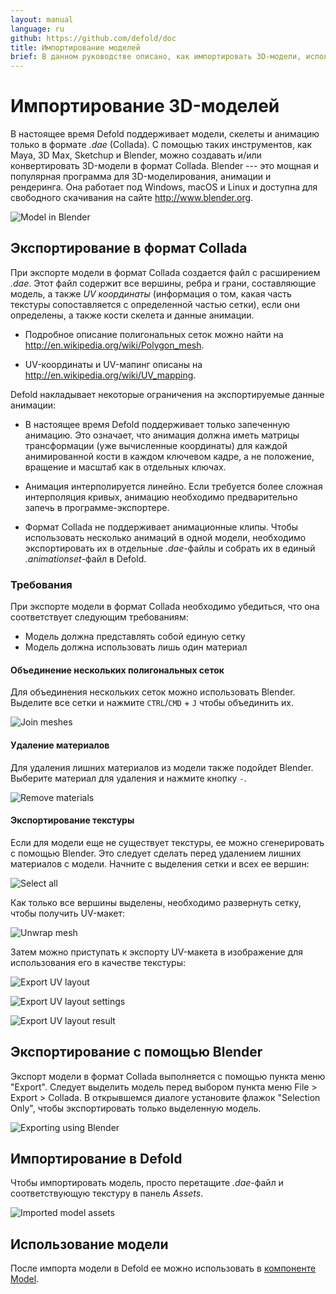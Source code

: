 ```yaml
---
layout: manual
language: ru
github: https://github.com/defold/doc
title: Импортирование моделей
brief: В данном руководстве описано, как импортировать 3D-модели, используемые компонентом Model.
---
```


# Импортирование 3D-моделей
В настоящее время Defold поддерживает модели, скелеты и анимацию только в формате *.dae* (Collada). С помощью таких инструментов, как Maya, 3D Max, Sketchup и Blender, можно создавать и/или конвертировать 3D-модели в формат Collada. Blender --- это мощная и популярная программа для 3D-моделирования, анимации и рендеринга. Она работает под Windows, macOS и Linux и доступна для свободного скачивания на сайте http://www.blender.org.

![Model in Blender](/manuals/images/model/blender.png)

## Экспортирование в формат Collada
При экспорте модели в формат Collada создается файл с расширением *.dae*. Этот файл содержит все вершины, ребра и грани, составляющие модель, а также _UV координаты_ (информация о том, какая часть текстуры сопоставляется с определенной частью сетки), если они определены, а также кости скелета и данные анимации.

* Подробное описание полигональных сеток можно найти на http://en.wikipedia.org/wiki/Polygon_mesh.

* UV-координаты и UV-мапинг описаны на http://en.wikipedia.org/wiki/UV_mapping.

Defold накладывает некоторые ограничения на экспортируемые данные анимации:

* В настоящее время Defold поддерживает только запеченную анимацию. Это означает, что анимация должна иметь матрицы трансформации (уже вычисленные координаты) для каждой анимированной кости в каждом ключевом кадре, а не положение, вращение и масштаб как в отдельных ключах.

* Анимация интерполируется линейно. Если требуется более сложная интерполяция кривых, анимацию необходимо предварительно запечь в программе-экспортере.

* Формат Collada не поддерживает анимационные клипы. Чтобы использовать несколько анимаций в одной модели, необходимо экспортировать их в отдельные *.dae*-файлы и собрать их в единый *.animationset*-файл в Defold.


### Требования
При экспорте модели в формат Collada необходимо убедиться, что она соответствует следующим требованиям:

* Модель должна представлять собой единую сетку
* Модель должна использовать лишь один материал


#### Объединение нескольких полигональных сеток
Для объединения нескольких сеток можно использовать Blender. Выделите все сетки и нажмите `CTRL`/`CMD` + `J` чтобы объединить их.

![Join meshes](/manuals/images/model/blender_join_meshes.png)


#### Удаление материалов
Для удаления лишних материалов из модели также подойдет Blender. Выберите материал для удаления и нажмите кнопку `-`.

![Remove materials](/manuals/images/model/blender_remove_materials.png)


#### Экспортирование текстуры
Если для модели еще не существует текстуры, ее можно сгенерировать с помощью Blender. Это следует сделать перед удалением лишних материалов с модели. Начните с выделения сетки и всех ее вершин:

![Select all](/manuals/images/model/blender_select_all_vertices.png)

Как только все вершины выделены, необходимо развернуть сетку, чтобы получить UV-макет:

![Unwrap mesh](/manuals/images/model/blender_unwrap_mesh.png)

Затем можно приступать к экспорту UV-макета в изображение для использования его в качестве текстуры:

![Export UV layout](/manuals/images/model/blender_export_uv_layout.png)

![Export UV layout settings](/manuals/images/model/blender_export_uv_layout_settings.png)

![Export UV layout result](/manuals/images/model/blender_export_uv_layout_result.png)


## Экспортирование с помощью Blender
Экспорт модели в формат Collada выполняется с помощью пункта меню "Export". Следует выделить модель перед выбором пункта меню File > Export > Collada. В открывшемся диалоге установите флажок "Selection Only", чтобы экспортировать только выделенную модель.

![Exporting using Blender](/manuals/images/model/blender_export.png)


## Импортирование в Defold
Чтобы импортировать модель, просто перетащите *.dae*-файл и соответствующую текстуру в панель *Assets*.

![Imported model assets](/manuals/images/model/assets.png)


## Использование модели
После импорта модели в Defold ее можно использовать в [компоненте Model](/ru/manuals/model).
